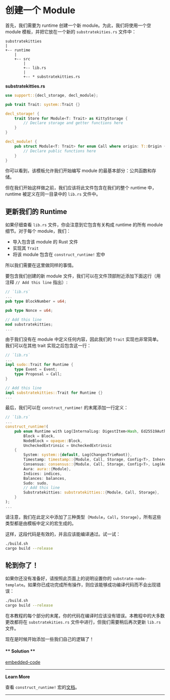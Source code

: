 # 创建一个 Module

首先，我们需要为 runtime 创建一个新 module。为此，我们将使用一个空 module 模板，并把它放在一个新的 `substratekities.rs` 文件中：

```
substratekitties
|
+-- runtime
    |
    +-- src
        |
        +-- lib.rs
        |
        +-- * substratekitties.rs
```

**substratekitties<span>.</span>rs**

```rust
use support::{decl_storage, decl_module};

pub trait Trait: system::Trait {}

decl_storage! {
    trait Store for Module<T: Trait> as KittyStorage {
        // Declare storage and getter functions here
    }
}

decl_module! {
    pub struct Module<T: Trait> for enum Call where origin: T::Origin {
        // Declare public functions here
    }
}
```

你可以看到，该模板允许我们开始编写 module 的最基本部分：公共函数和存储。

但在我们开始这样做之前，我们应该将此文件包含在我们的整个 runtime 中，runtime 被定义在同一目录中的 `lib.rs` 文件中。

## 更新我们的 Runtime

如果仔细查看 `lib.rs` 文件，你会注意到它包含有关构成 runtime 的所有 module 细节。对于每个 module，我们：

- 导入包含该 module 的 Rust 文件
- 实现其 `Trait`
- 将该 module 包含在 `construct_runtime!` 宏中

所以我们需要在这里做同样的事情。

要包含我们创建的新 module 文件，我们可以在文件顶部附近添加下面这行（用注释 `// Add this line` 指出）:

```rust
// `lib.rs`
...
pub type BlockNumber = u64;

pub type Nonce = u64;

// Add this line
mod substratekitties;
...
```

由于我们没有在 module 中定义任何内容，因此我们的 `Trait` 实现也非常简单。我们可以在其他 trait 实现之后包含这一行：

```rust
// `lib.rs`
...
impl sudo::Trait for Runtime {
    type Event = Event;
    type Proposal = Call;
}

// Add this line
impl substratekitties::Trait for Runtime {}
...
```

最后，我们可以在 `construct_runtime!` 的末尾添加一行定义：

```rust
// `lib.rs`
...
construct_runtime!(
    pub enum Runtime with Log(InternalLog: DigestItem<Hash, Ed25519AuthorityId>) where
        Block = Block,
        NodeBlock = opaque::Block,
        UncheckedExtrinsic = UncheckedExtrinsic
    {
        System: system::{default, Log(ChangesTrieRoot)},
        Timestamp: timestamp::{Module, Call, Storage, Config<T>, Inherent},
        Consensus: consensus::{Module, Call, Storage, Config<T>, Log(AuthoritiesChange), Inherent},
        Aura: aura::{Module},
        Indices: indices,
        Balances: balances,
        Sudo: sudo,
        // Add this line
        Substratekitties: substratekitties::{Module, Call, Storage},
    }
);
...
```

请注意，我们在此定义中添加了三种类型（`Module`，`Call`，`Storage`），所有这些类型都是由模板中定义的宏生成的。

这样，这段代码是有效的，并且应该能编译通过。试一试：

```bash
./build.sh
cargo build --release
```

## 轮到你了！

如果你还没有准备好，请按照此页面上的说明设置你的 `substrate-node-template`。如果你已成功完成所有操作，则应该能够成功编译代码而不会出现错误：

```bash
./build.sh
cargo build --release
```

在本教程的每个部分的末尾，你的代码在编译时应该没有错误。本教程中的大多数更改都将在 `substratekities.rs` 文件中进行，但我们需要稍后再次更新 `lib.rs` 文件。

现在是时候开始添加一些我们自己的逻辑了！

<!-- tabs:start -->

#### ** Solution **

[embedded-code](../../1/assets/1.1-finished-code.rs ':include :type=code embed-final')

<!-- tabs:end -->

---

**Learn More**

查看 `construct_runtime!` 宏的[文档](https://docs.substrate.dev/docs/construct_runtime)。

---
